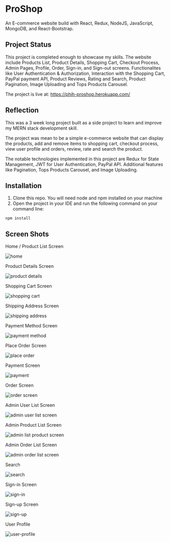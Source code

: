 # ProShop

An E-commerce website build with React, Redux, NodeJS, JavaScript, MongoDB, and React-Bootstrap.

## Project Status

This project is completed enough to showcase my skills. The website include Products List, Product Details, Shopping Cart, Checkout Process, Admin Pages, Profile, Order, Sign-in, and Sign-out screens. Functionalites like User Authentication & Authorization, Interaction with the Shopping Cart, PayPal payment API, Product Reviews, Rating and Search, Product Pagination, Image Uploading and Tops Products Carousel.

The project is live at: https://phih-proshop.herokuapp.com/

## Reflection

This was a 3 week long project built as a side project to learn and improve my MERN stack development skill.

The project was mean to be a simple e-commerce website that can display the products, add and remove items to shopping cart, checkout process, view user profile and orders, review, rate and search the product.

The notable technologies implemented in this project are Redux for State Management, JWT for User Authentication, PayPal API. Additional features like Pagination, Tops Products Carousel, and Image Uploading.

## Installation

1. Clone this repo. You will need node and npm installed on your machine
2. Open the project in your IDE and run the following command on your command line:
```
npm install
```

## Screen Shots

Home / Product List Screen

![home](screenshots/home.png)

Product Details Screen

![product details](screenshots/product.png)

Shopping Cart Screen

![shopping cart](screenshots/cart.png)

Shipping Address Screen

![shipping address](screenshots/shipping-address.png)

Payment Method Screen

![payment method](screenshots/payment-method.png)

Place Order Screen

![place order](screenshots/place-order.png)

Payment Screen

![payment](screenshots/payment-screen.png)

Order Screen

![order screen](screenshots/order-screen.png)

Admin User List Screen

![admin user list screen](screenshots/admin-user-list.png)

Admin Product List Screen

![admin list product screen](screenshots/admin-product-list.png)

Admin Order List Screen

![admin order list screen](screenshots/admin-order-list.png)

Search

![search](screenshots/search.png)

Sign-in Screen

![sign-in](screenshots/sign-in.png)

Sign-up Screen

![sign-up](screenshots/sign-up.png)

User Profile

![user-profile](screenshots/user-profile.png)
